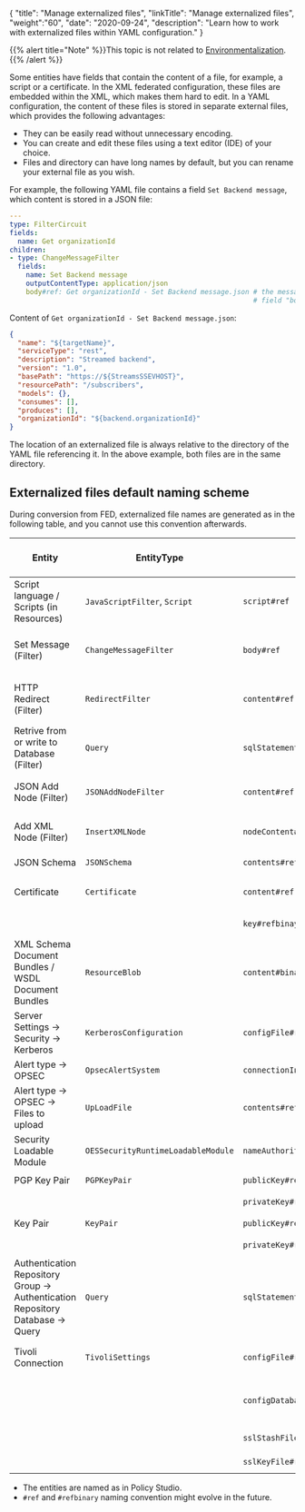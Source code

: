 {
"title": "Manage externalized files",
"linkTitle": "Manage externalized files",
"weight":"60",
"date": "2020-09-24",
"description": "Learn how to work with externalized files within YAML configuration."
}

{{% alert title="Note" %}}This topic is not related to [Environmentalization](/docs/apim_yamles/yamles_environmentalization).{{% /alert %}}

Some entities have fields that contain the content of a file, for example, a script or a certificate. In the XML federated configuration, these files are embedded within the XML, which makes them hard to edit. In a YAML configuration, the content of these files is stored in separate external files, which provides the following advantages:

* They can be easily read without unnecessary encoding.
* You can create and edit these files using a text editor (IDE) of your choice.
* Files and directory can have long names by default, but you can rename your external file as you wish.

For example, the following YAML file contains a field `Set Backend message`, which content is stored in a JSON file:

```yaml
---
type: FilterCircuit
fields:
  name: Get organizationId
children:
- type: ChangeMessageFilter
  fields:
    name: Set Backend message
    outputContentType: application/json
    body#ref: Get organizationId - Set Backend message.json # the message has been externalized
                                                            # field "body" has been renamed in "body#ref"
```

Content of `Get organizationId - Set Backend message.json`:

```json
{
  "name": "${targetName}",
  "serviceType": "rest",
  "description": "Streamed backend",
  "version": "1.0",
  "basePath": "https://${StreamsSSEVHOST}",
  "resourcePath": "/subscribers",
  "models": {},
  "consumes": [],
  "produces": [],
  "organizationId": "${backend.organizationId}"
}
```

The location of an externalized file is always relative to the directory of the YAML file referencing it. In the above example, both files are in the same directory.

## Externalized files default naming scheme

During conversion from FED, externalized file names are generated as in the following table, and you cannot use this convention afterwards.

| Entity | EntityType | Field | Externalized file name scheme | Possible extensions | Additional rules | Environmentalization possible inside file content |
| --- | --- | --- | --- | --- | --- | --- |
| Script language / Scripts (in Resources) | `JavaScriptFilter`, `Script` | `script#ref` | `<Parent entity>-Files/<entity field "name">` | `.groovy`, `.js`, `.nashorn.js`, `.py` |  | Yes |
| Set Message (Filter) | `ChangeMessageFilter` | `body#ref` | `<Parent entity>-Files/<entity field "name">` | `.json`, `.html`, `.xml`, `.txt` | Extension depends on content type content. | Yes |
| HTTP Redirect (Filter) | `RedirectFilter` | `content#ref` | `<Parent entity>-Files/<entity field "name">` | `.json`, `.html`, `.xml`, `.txt` | Extension depends on content type content. | Yes |
| Retrive from or write to Database  (Filter) | `Query` | `sqlStatement#ref` | `<Parent entity>-Files/<entity field "name">` | `.sql` |  | Yes |
| JSON Add Node (Filter) | `JSONAddNodeFilter` | `content#ref` | `<Parent entity>-Files/<entity field "name">` | `.json` |  | Yes |
| Add XML Node (Filter) | `InsertXMLNode` | `nodeContent#ref` | `<Parent entity>-Files/<entity field "name">` | `.xml` |  | Yes |
| JSON Schema | `JSONSchema` | `contents#ref` | `<entity field "name">` | `.json` |  | Yes |
| Certificate | `Certificate` | `content#ref` | `<entity field "dname">-cert` | `.pem` | [How to add a new certificate](/docs/apim_yamles/yamles_edit/#how-to-add-a-new-certificate-and-private-key-to-a-yaml-configuration) | No |
|             |               | `key#refbinay` | `<entity field "dname">-key` | `.pem` | [How to add a private key](/docs/apim_yamles/yamles_edit/#how-to-add-a-new-certificate-and-private-key-to-a-yaml-configuration) | No |
| XML Schema Document Bundles / WSDL Document Bundles | `ResourceBlob` | `content#binary` | `<entity fields "ID">` (generated by Policy Studio but can be manually set) | `.xsd`, `.dtd`, `.wsdl` | Extension depends on content on type | No |
| Server Settings → Security → Kerberos  | `KerberosConfiguration` | `configFile#ref` | `<entity fields "name">` | `.krb5.conf` |  | No |
| Alert type → OPSEC | `OpsecAlertSystem` | `connectionInfo#ref` | `<entity fields "name">` | `.conf` |  | No |
| Alert type → OPSEC → Files to upload | `UpLoadFile` | `contents#refbinary` | `upload-files/<entity fields "name">` | n/a | | No |
| Security Loadable Module | `OESSecurityRuntimeLoadableModule` | `nameAuthorityDefinition#ref` | `<entity fields "name">` | `.xml` | | No |
| PGP Key Pair | `PGPKeyPair` | `publicKey#refbinary`  | `<entity field "alias">-pub` | `.crt` |  | No |
|              |            | `privateKey#refbinary` | `<entity field "alias">-sec` | `.asc` |  | No |
| Key Pair | `KeyPair` | `publicKey#refbinary`  | `<entity field "alias">` | `.pub` |  | No |
|          |         | `privateKey#refbinary` | `<entity field "alias">` | `.pem` |  | No |
| Authentication Repository Group → Authentication Repository Database → Query   | `Query` | `sqlStatement#ref`  | `<Grand Parent entity field "name">/<Parent entity field "name"> - <entity field "name">` | `.sql` |  | No |
| Tivoli Connection | `TivoliSettings` | `configFile#ref`         | `<entity field "name">` | `.conf` | Tivoli configuration File                        | No |
|                   |                | `configDatabaseFile#refbinary` | `<entity field "name">` | `.db.conf`   | Tivoli Configuration Database File. | No |
|                   |                | `sslStashFile#refbinary`       | `<entity field "name">` | `.ssl.key`   | SSL Stash file                      | No |
|                   |                | `sslKeyFile#refbinary`         | `<entity field "name">` | `.ssl.stash` | SSL Key file                        | No |

* The entities are named as in Policy Studio.
* `#ref` and `#refbinary` naming convention might evolve in the future.
